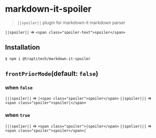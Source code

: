 # markdown-it-spoiler
> `||spoiler||` plugin for markdown-it markdown parser

`||spoiler||` => `<span class="spoiler-text">spoiler</span>`

## Installation
`$ npm i @traptitech/markdown-it-spoiler`

## `frontPriorMode`(default: `false`)
### when `false`

`|||spoiler||` => `|<span class="spoiler">spoiler</span>`
`||spoiler|||` => `<span class="spoiler">spoiler|</span>`

### when `true`

`|||spolier||` => `<span class="spoiler">|spoiler</span>`
`||spolier|||` => `<span class="spoiler">spoiler</span>|`
